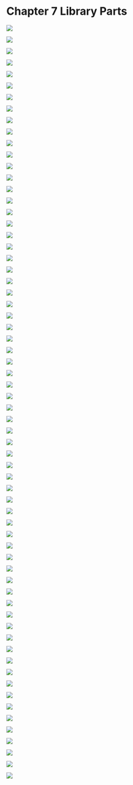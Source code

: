 # Chapter 7 Library Parts

![](/pdf2img/logic/guide/c7/c7-图片-0.jpg)

![](/pdf2img/logic/guide/c7/c7-图片-1.jpg)

![](/pdf2img/logic/guide/c7/c7-图片-2.jpg)

![](/pdf2img/logic/guide/c7/c7-图片-3.jpg)

![](/pdf2img/logic/guide/c7/c7-图片-4.jpg)

![](/pdf2img/logic/guide/c7/c7-图片-5.jpg)

![](/pdf2img/logic/guide/c7/c7-图片-6.jpg)

![](/pdf2img/logic/guide/c7/c7-图片-7.jpg)

![](/pdf2img/logic/guide/c7/c7-图片-8.jpg)

![](/pdf2img/logic/guide/c7/c7-图片-9.jpg)

![](/pdf2img/logic/guide/c7/c7-图片-10.jpg)

![](/pdf2img/logic/guide/c7/c7-图片-11.jpg)

![](/pdf2img/logic/guide/c7/c7-图片-12.jpg)

![](/pdf2img/logic/guide/c7/c7-图片-13.jpg)

![](/pdf2img/logic/guide/c7/c7-图片-14.jpg)

![](/pdf2img/logic/guide/c7/c7-图片-15.jpg)

![](/pdf2img/logic/guide/c7/c7-图片-16.jpg)

![](/pdf2img/logic/guide/c7/c7-图片-17.jpg)

![](/pdf2img/logic/guide/c7/c7-图片-18.jpg)

![](/pdf2img/logic/guide/c7/c7-图片-19.jpg)

![](/pdf2img/logic/guide/c7/c7-图片-2.jpg)

![](/pdf2img/logic/guide/c7/c7-图片-20.jpg)

![](/pdf2img/logic/guide/c7/c7-图片-21.jpg)

![](/pdf2img/logic/guide/c7/c7-图片-22.jpg)

![](/pdf2img/logic/guide/c7/c7-图片-23.jpg)

![](/pdf2img/logic/guide/c7/c7-图片-24.jpg)

![](/pdf2img/logic/guide/c7/c7-图片-25.jpg)

![](/pdf2img/logic/guide/c7/c7-图片-26.jpg)

![](/pdf2img/logic/guide/c7/c7-图片-27.jpg)

![](/pdf2img/logic/guide/c7/c7-图片-28.jpg)

![](/pdf2img/logic/guide/c7/c7-图片-29.jpg)

![](/pdf2img/logic/guide/c7/c7-图片-3.jpg)

![](/pdf2img/logic/guide/c7/c7-图片-30.jpg)

![](/pdf2img/logic/guide/c7/c7-图片-31.jpg)

![](/pdf2img/logic/guide/c7/c7-图片-32.jpg)

![](/pdf2img/logic/guide/c7/c7-图片-33.jpg)

![](/pdf2img/logic/guide/c7/c7-图片-34.jpg)

![](/pdf2img/logic/guide/c7/c7-图片-35.jpg)

![](/pdf2img/logic/guide/c7/c7-图片-36.jpg)

![](/pdf2img/logic/guide/c7/c7-图片-37.jpg)

![](/pdf2img/logic/guide/c7/c7-图片-38.jpg)

![](/pdf2img/logic/guide/c7/c7-图片-39.jpg)

![](/pdf2img/logic/guide/c7/c7-图片-4.jpg)

![](/pdf2img/logic/guide/c7/c7-图片-40.jpg)

![](/pdf2img/logic/guide/c7/c7-图片-41.jpg)

![](/pdf2img/logic/guide/c7/c7-图片-42.jpg)

![](/pdf2img/logic/guide/c7/c7-图片-43.jpg)

![](/pdf2img/logic/guide/c7/c7-图片-44.jpg)

![](/pdf2img/logic/guide/c7/c7-图片-45.jpg)

![](/pdf2img/logic/guide/c7/c7-图片-46.jpg)

![](/pdf2img/logic/guide/c7/c7-图片-47.jpg)

![](/pdf2img/logic/guide/c7/c7-图片-48.jpg)

![](/pdf2img/logic/guide/c7/c7-图片-49.jpg)

![](/pdf2img/logic/guide/c7/c7-图片-5.jpg)

![](/pdf2img/logic/guide/c7/c7-图片-50.jpg)

![](/pdf2img/logic/guide/c7/c7-图片-51.jpg)

![](/pdf2img/logic/guide/c7/c7-图片-52.jpg)

![](/pdf2img/logic/guide/c7/c7-图片-53.jpg)

![](/pdf2img/logic/guide/c7/c7-图片-54.jpg)

![](/pdf2img/logic/guide/c7/c7-图片-55.jpg)

![](/pdf2img/logic/guide/c7/c7-图片-56.jpg)

![](/pdf2img/logic/guide/c7/c7-图片-57.jpg)

![](/pdf2img/logic/guide/c7/c7-图片-6.jpg)

![](/pdf2img/logic/guide/c7/c7-图片-7.jpg)

![](/pdf2img/logic/guide/c7/c7-图片-8.jpg)

![](/pdf2img/logic/guide/c7/c7-图片-9.jpg)
